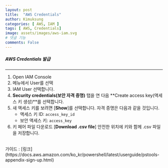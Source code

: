 ```yaml
---
layout: post
title:  "AWS Credentials"
author: Kimuksung
categories: [ AWS, IAM ]
tags: [ AWS, Credentials]
image: assets/images/aws-iam.svg
# 댓글 기능
comments: False
---
```


##### AWS Credentials 발급

---

1. Open IAM Console
2. 메뉴에서 User를 선택
3. IAM User 선택합니다.
4. **Security credentials(보안 자격 증명)** 탭을 연 다음 **Create access key(액세스 키 생성)**를 선택합니다.
5. 새 액세스 키를 보려면 [**Show**]를 선택합니다. 자격 증명은 다음과 같을 것입니다.
    - 액세스 키 ID: `access_key_id`
    - 보안 액세스 키: `access_key`
6. 키 페어 파일 다운로드 [**Download .csv file**] 안전한 위치에 키와 함께 .csv 파일을 저장합니다.

<br>
가이드 : [링크](https://docs.aws.amazon.com/ko_kr/powershell/latest/userguide/pstools-appendix-sign-up.html)